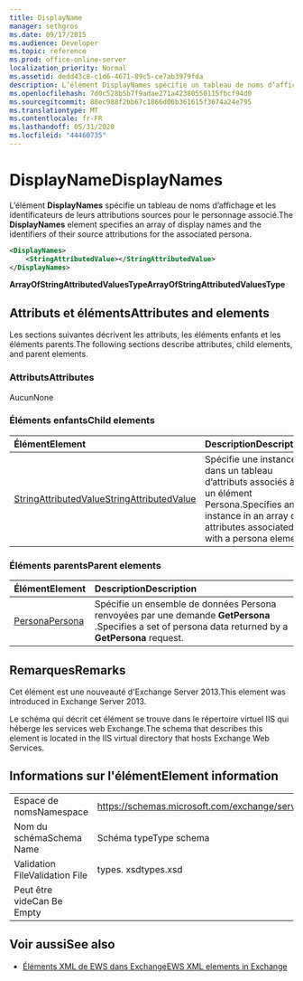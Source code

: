 ```yaml
---
title: DisplayName
manager: sethgros
ms.date: 09/17/2015
ms.audience: Developer
ms.topic: reference
ms.prod: office-online-server
localization_priority: Normal
ms.assetid: dedd43c8-c1d6-4671-89c5-ce7ab3979fda
description: L’élément DisplayNames spécifie un tableau de noms d’affichage et les identificateurs de leurs attributions sources pour le personnage associé.
ms.openlocfilehash: 7d0c528b5b7f9adae271a42380550115fbcf94d0
ms.sourcegitcommit: 88ec988f2bb67c1866d06b361615f3674a24e795
ms.translationtype: MT
ms.contentlocale: fr-FR
ms.lasthandoff: 05/31/2020
ms.locfileid: "44460735"
---
```

# <a name="displaynames"></a><span data-ttu-id="6e198-103">DisplayName</span><span class="sxs-lookup"><span data-stu-id="6e198-103">DisplayNames</span></span>

<span data-ttu-id="6e198-104">L’élément **DisplayNames** spécifie un tableau de noms d’affichage et les identificateurs de leurs attributions sources pour le personnage associé.</span><span class="sxs-lookup"><span data-stu-id="6e198-104">The **DisplayNames** element specifies an array of display names and the identifiers of their source attributions for the associated persona.</span></span> 
  
```xml
<DisplayNames>
    <StringAttributedValue></StringAttributedValue>
</DisplayNames>
```

 <span data-ttu-id="6e198-105">**ArrayOfStringAttributedValuesType**</span><span class="sxs-lookup"><span data-stu-id="6e198-105">**ArrayOfStringAttributedValuesType**</span></span>
## <a name="attributes-and-elements"></a><span data-ttu-id="6e198-106">Attributs et éléments</span><span class="sxs-lookup"><span data-stu-id="6e198-106">Attributes and elements</span></span>

<span data-ttu-id="6e198-107">Les sections suivantes décrivent les attributs, les éléments enfants et les éléments parents.</span><span class="sxs-lookup"><span data-stu-id="6e198-107">The following sections describe attributes, child elements, and parent elements.</span></span>
  
### <a name="attributes"></a><span data-ttu-id="6e198-108">Attributs</span><span class="sxs-lookup"><span data-stu-id="6e198-108">Attributes</span></span>

<span data-ttu-id="6e198-109">Aucun</span><span class="sxs-lookup"><span data-stu-id="6e198-109">None</span></span>
  
### <a name="child-elements"></a><span data-ttu-id="6e198-110">Éléments enfants</span><span class="sxs-lookup"><span data-stu-id="6e198-110">Child elements</span></span>

|<span data-ttu-id="6e198-111">**Élément**</span><span class="sxs-lookup"><span data-stu-id="6e198-111">**Element**</span></span>|<span data-ttu-id="6e198-112">**Description**</span><span class="sxs-lookup"><span data-stu-id="6e198-112">**Description**</span></span>|
|:-----|:-----|
|[<span data-ttu-id="6e198-113">StringAttributedValue</span><span class="sxs-lookup"><span data-stu-id="6e198-113">StringAttributedValue</span></span>](stringattributedvalue.md) <br/> |<span data-ttu-id="6e198-114">Spécifie une instance dans un tableau d’attributs associés à un élément Persona.</span><span class="sxs-lookup"><span data-stu-id="6e198-114">Specifies an instance in an array of attributes associated with a persona element.</span></span>  <br/> |
   
### <a name="parent-elements"></a><span data-ttu-id="6e198-115">Éléments parents</span><span class="sxs-lookup"><span data-stu-id="6e198-115">Parent elements</span></span>

|<span data-ttu-id="6e198-116">**Élément**</span><span class="sxs-lookup"><span data-stu-id="6e198-116">**Element**</span></span>|<span data-ttu-id="6e198-117">**Description**</span><span class="sxs-lookup"><span data-stu-id="6e198-117">**Description**</span></span>|
|:-----|:-----|
|[<span data-ttu-id="6e198-118">Persona</span><span class="sxs-lookup"><span data-stu-id="6e198-118">Persona</span></span>](persona.md) <br/> |<span data-ttu-id="6e198-119">Spécifie un ensemble de données Persona renvoyées par une demande **GetPersona** .</span><span class="sxs-lookup"><span data-stu-id="6e198-119">Specifies a set of persona data returned by a **GetPersona** request.</span></span>  <br/> |
   
## <a name="remarks"></a><span data-ttu-id="6e198-120">Remarques</span><span class="sxs-lookup"><span data-stu-id="6e198-120">Remarks</span></span>

<span data-ttu-id="6e198-121">Cet élément est une nouveauté d'Exchange Server 2013.</span><span class="sxs-lookup"><span data-stu-id="6e198-121">This element was introduced in Exchange Server 2013.</span></span>
  
<span data-ttu-id="6e198-122">Le schéma qui décrit cet élément se trouve dans le répertoire virtuel IIS qui héberge les services web Exchange.</span><span class="sxs-lookup"><span data-stu-id="6e198-122">The schema that describes this element is located in the IIS virtual directory that hosts Exchange Web Services.</span></span>
  
## <a name="element-information"></a><span data-ttu-id="6e198-123">Informations sur l'élément</span><span class="sxs-lookup"><span data-stu-id="6e198-123">Element information</span></span>

|||
|:-----|:-----|
|<span data-ttu-id="6e198-124">Espace de noms</span><span class="sxs-lookup"><span data-stu-id="6e198-124">Namespace</span></span>  <br/> |https://schemas.microsoft.com/exchange/services/2006/types  <br/> |
|<span data-ttu-id="6e198-125">Nom du schéma</span><span class="sxs-lookup"><span data-stu-id="6e198-125">Schema Name</span></span>  <br/> |<span data-ttu-id="6e198-126">Schéma type</span><span class="sxs-lookup"><span data-stu-id="6e198-126">Type schema</span></span>  <br/> |
|<span data-ttu-id="6e198-127">Validation File</span><span class="sxs-lookup"><span data-stu-id="6e198-127">Validation File</span></span>  <br/> |<span data-ttu-id="6e198-128">types. xsd</span><span class="sxs-lookup"><span data-stu-id="6e198-128">types.xsd</span></span>  <br/> |
|<span data-ttu-id="6e198-129">Peut être vide</span><span class="sxs-lookup"><span data-stu-id="6e198-129">Can Be Empty</span></span>  <br/> ||
   
## <a name="see-also"></a><span data-ttu-id="6e198-130">Voir aussi</span><span class="sxs-lookup"><span data-stu-id="6e198-130">See also</span></span>

- [<span data-ttu-id="6e198-131">Éléments XML de EWS dans Exchange</span><span class="sxs-lookup"><span data-stu-id="6e198-131">EWS XML elements in Exchange</span></span>](ews-xml-elements-in-exchange.md)

